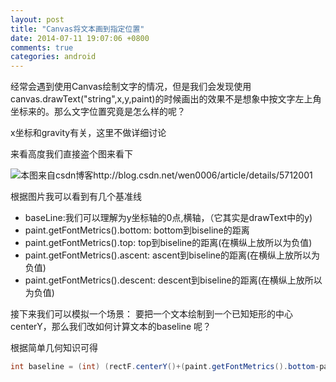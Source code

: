 ```yaml
---
layout: post
title: "Canvas将文本画到指定位置"
date: 2014-07-11 19:07:06 +0800
comments: true
categories: android
---
```

经常会遇到使用Canvas绘制文字的情况，但是我们会发现使用canvas.drawText("string",x,y,paint)的时候画出的效果不是想象中按文字左上角坐标来的。那么文字位置究竟是怎么样的呢？
<!--more-->

x坐标和gravity有关，这里不做详细讨论

来看高度我们直接盗个图来看下

![本图来自csdn博客http://blog.csdn.net/wen0006/article/details/5712001](http://www.pffair.com/images/30.png)

根据图片我可以看到有几个基准线

* baseLine:我们可以理解为y坐标轴的0点,横轴，（它其实是drawText中的y)
*  paint.getFontMetrics().bottom: bottom到biseline的距离
*  paint.getFontMetrics().top: top到biseline的距离(在横纵上放所以为负值)
*  paint.getFontMetrics().ascent: ascent到biseline的距离(在横纵上放所以为负值)
* paint.getFontMetrics().descent: descent到biseline的距离(在横纵上放所以为负值)

接下来我们可以模拟一个场景：
要把一个文本绘制到一个已知矩形的中心centerY，那么我们改如何计算文本的baseline 呢？

根据简单几何知识可得
```java
int baseline = (int) (rectF.centerY()+(paint.getFontMetrics().bottom-paint.getFontMetrics().top)/2-paint.getFontMetrics().bottom);

```